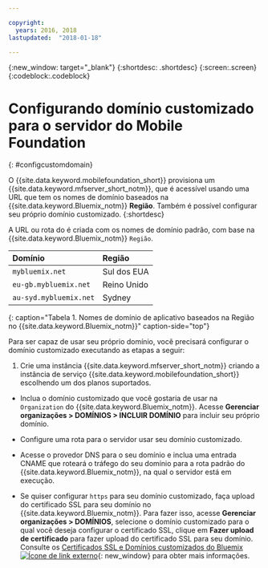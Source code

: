 ```yaml
---

copyright:
  years: 2016, 2018
lastupdated:  "2018-01-18"

---
```


{:new_window: target="_blank"}
{:shortdesc: .shortdesc}
{:screen:.screen}
{:codeblock:.codeblock}

# Configurando domínio customizado para o servidor do Mobile Foundation
{: #configcustomdomain}

O {{site.data.keyword.mobilefoundation_short}} provisiona um {{site.data.keyword.mfserver_short_notm}}, que é<!--on {{site.data.keyword.containerlong}} as a container group. The container group will be mapped to--> acessível usando uma URL que tem os nomes de domínio baseados na {{site.data.keyword.Bluemix_notm}} **Região**. Também é possível configurar seu próprio domínio customizado.
{:shortdesc}

A URL ou rota do <!--container group is created with a--> é criada com os nomes de domínio padrão, com base na {{site.data.keyword.Bluemix_notm}} `Região`.

  |Domínio |  Região  |    
  |:----- | :----- |    
  |`mybluemix.net` | Sul dos EUA |    
  |`eu-gb.mybluemix.net` | Reino Unido  |
  |`au-syd.mybluemix.net` | Sydney  |      
  {: caption="Tabela 1. Nomes de domínio de aplicativo baseados na Região no {{site.data.keyword.Bluemix_notm}}" caption-side="top"}

Para ser capaz de usar seu próprio domínio, você precisará configurar o domínio customizado executando as etapas a seguir:

1.	Crie uma instância {{site.data.keyword.mfserver_short_notm}} criando a instância de serviço {{site.data.keyword.mobilefoundation_short}} escolhendo um dos planos suportados.

+ Inclua o domínio customizado que você gostaria de usar na `Organization` do {{site.data.keyword.Bluemix_notm}}. Acesse **Gerenciar organizações > DOMÍNIOS > INCLUIR DOMÍNIO** para incluir seu próprio domínio.

+ Configure uma rota para o servidor <!--container group--> usar seu domínio customizado.

+ Acesse o provedor DNS para o seu domínio e inclua uma entrada CNAME que roteará o tráfego do seu domínio para a rota padrão do {{site.data.keyword.Bluemix_notm}}, na qual o servidor <!--container group--> está em execução.

+ Se quiser configurar `https` para seu domínio customizado, faça upload do certificado SSL para seu domínio no {{site.data.keyword.Bluemix_notm}}. Para fazer isso, acesse **Gerenciar organizações > DOMÍNIOS**, selecione o domínio customizado para o qual você deseja configurar o certificado SSL, clique em **Fazer upload de certificado** para fazer upload do certificado SSL para seu domínio. Consulte os [Certificados SSL e Domínios customizados do Bluemix![Ícone de link externo](../../icons/launch-glyph.svg "Ícone de link externo")](https://developer.ibm.com/bluemix/2014/09/28/ssl-certificates-bluemix-custom-domains/){: new_window} para obter mais informações.
